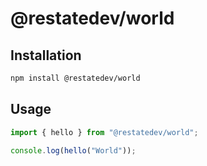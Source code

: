 # @restatedev/world

## Installation

```bash
npm install @restatedev/world
```

## Usage

```typescript
import { hello } from "@restatedev/world";

console.log(hello("World"));
```
